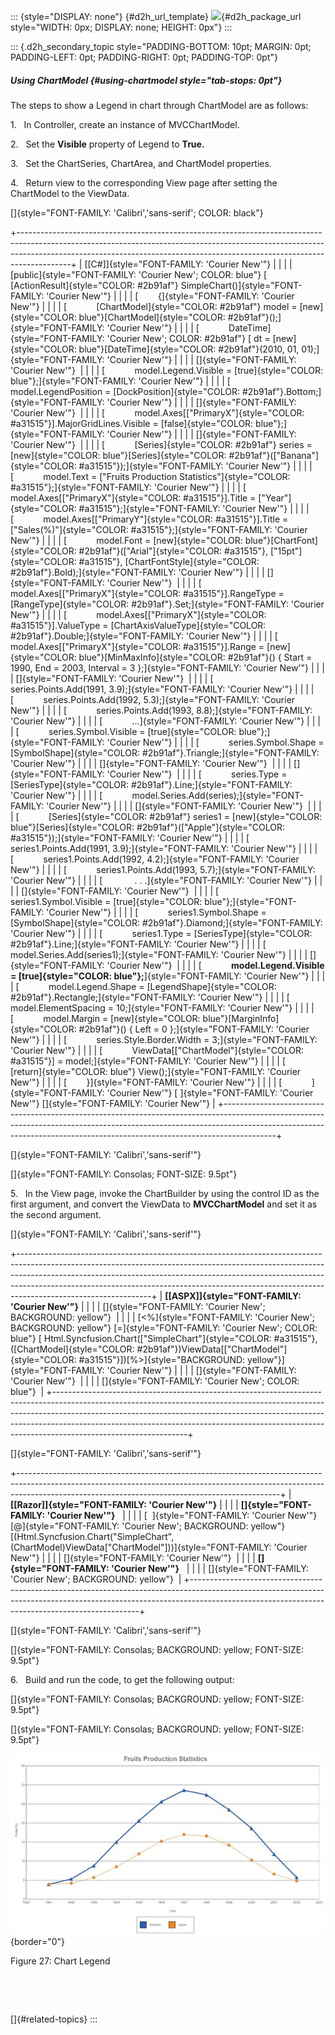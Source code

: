 ::: {style="DISPLAY: none"}
[](ms-xhelp:///?Id=d2h_url_template){#d2h_url_template} ![](!package_url!){#d2h_package_url style="WIDTH: 0px; DISPLAY: none; HEIGHT: 0px"}
:::

::: {.d2h_secondary_topic style="PADDING-BOTTOM: 10pt; MARGIN: 0pt; PADDING-LEFT: 0pt; PADDING-RIGHT: 0pt; PADDING-TOP: 0pt"}
##### Using ChartModel {#using-chartmodel style="tab-stops: 0pt"}

The steps to show a Legend in chart through ChartModel are as follows:

1.   In Controller, create an instance of MVCChartModel.

2.   Set the **Visible** property of Legend to **True.**

3.   Set the ChartSeries, ChartArea, and ChartModel properties.

4.   Return view to the corresponding View page after setting the ChartModel to the ViewData.

[]{style="FONT-FAMILY: 'Calibri','sans-serif'; COLOR: black"} 

+-------------------------------------------------------------------------------------------------------------------------------------------------------------------------------------------------------------------------------------------------------+
| [\[C#\]]{style="FONT-FAMILY: 'Courier New'"}                                                                                                                                                                                                          |
|                                                                                                                                                                                                                                                       |
| [public]{style="FONT-FAMILY: 'Courier New'; COLOR: blue"} [ [ActionResult]{style="COLOR: #2b91af"} SimpleChart()]{style="FONT-FAMILY: 'Courier New'"}                                                                                                 |
|                                                                                                                                                                                                                                                       |
| [        {]{style="FONT-FAMILY: 'Courier New'"}                                                                                                                                                                                                       |
|                                                                                                                                                                                                                                                       |
| [            [ChartModel]{style="COLOR: #2b91af"} model = [new]{style="COLOR: blue"}[ChartModel]{style="COLOR: #2b91af"}();]{style="FONT-FAMILY: 'Courier New'"}                                                                                      |
|                                                                                                                                                                                                                                                       |
| [            DateTime]{style="FONT-FAMILY: 'Courier New'; COLOR: #2b91af"} [ dt = [new]{style="COLOR: blue"}[DateTime]{style="COLOR: #2b91af"}(2010, 01, 01);]{style="FONT-FAMILY: 'Courier New'"}                                                    |
|                                                                                                                                                                                                                                                       |
| []{style="FONT-FAMILY: 'Courier New'"}                                                                                                                                                                                                                |
|                                                                                                                                                                                                                                                       |
| [            model.Legend.Visible = [true]{style="COLOR: blue"};]{style="FONT-FAMILY: 'Courier New'"}                                                                                                                                                 |
|                                                                                                                                                                                                                                                       |
| [            model.LegendPosition = [DockPosition]{style="COLOR: #2b91af"}.Bottom;]{style="FONT-FAMILY: 'Courier New'"}                                                                                                                               |
|                                                                                                                                                                                                                                                       |
| []{style="FONT-FAMILY: 'Courier New'"}                                                                                                                                                                                                                |
|                                                                                                                                                                                                                                                       |
| [            model.Axes\[[\"PrimaryX\"]{style="COLOR: #a31515"}\].MajorGridLines.Visible = [false]{style="COLOR: blue"};]{style="FONT-FAMILY: 'Courier New'"}                                                                                         |
|                                                                                                                                                                                                                                                       |
| []{style="FONT-FAMILY: 'Courier New'"}                                                                                                                                                                                                                |
|                                                                                                                                                                                                                                                       |
| [            [Series]{style="COLOR: #2b91af"} series = [new]{style="COLOR: blue"}[Series]{style="COLOR: #2b91af"}([\"Banana\"]{style="COLOR: #a31515"});]{style="FONT-FAMILY: 'Courier New'"}                                                         |
|                                                                                                                                                                                                                                                       |
| [            model.Text = [\"Fruits Production Statistics\"]{style="COLOR: #a31515"};]{style="FONT-FAMILY: 'Courier New'"}                                                                                                                            |
|                                                                                                                                                                                                                                                       |
| [            model.Axes\[[\"PrimaryX\"]{style="COLOR: #a31515"}\].Title = [\"Year\"]{style="COLOR: #a31515"};]{style="FONT-FAMILY: 'Courier New'"}                                                                                                    |
|                                                                                                                                                                                                                                                       |
| [            model.Axes\[[\"PrimaryY\"]{style="COLOR: #a31515"}\].Title = [\"Sales(%)\"]{style="COLOR: #a31515"};]{style="FONT-FAMILY: 'Courier New'"}                                                                                                |
|                                                                                                                                                                                                                                                       |
| [            model.Font = [new]{style="COLOR: blue"}[ChartFont]{style="COLOR: #2b91af"}([\"Arial\"]{style="COLOR: #a31515"}, [\"15pt\"]{style="COLOR: #a31515"}, [ChartFontStyle]{style="COLOR: #2b91af"}.Bold);]{style="FONT-FAMILY: 'Courier New'"} |
|                                                                                                                                                                                                                                                       |
| []{style="FONT-FAMILY: 'Courier New'"}                                                                                                                                                                                                                |
|                                                                                                                                                                                                                                                       |
| [            model.Axes\[[\"PrimaryX\"]{style="COLOR: #a31515"}\].RangeType = [RangeType]{style="COLOR: #2b91af"}.Set;]{style="FONT-FAMILY: 'Courier New'"}                                                                                           |
|                                                                                                                                                                                                                                                       |
| [            model.Axes\[[\"PrimaryX\"]{style="COLOR: #a31515"}\].ValueType = [ChartAxisValueType]{style="COLOR: #2b91af"}.Double;]{style="FONT-FAMILY: 'Courier New'"}                                                                               |
|                                                                                                                                                                                                                                                       |
| [            model.Axes\[[\"PrimaryX\"]{style="COLOR: #a31515"}\].Range = [new]{style="COLOR: blue"}[MinMaxInfo]{style="COLOR: #2b91af"}() { Start = 1990, End = 2003, Interval = 3 };]{style="FONT-FAMILY: 'Courier New'"}                           |
|                                                                                                                                                                                                                                                       |
| []{style="FONT-FAMILY: 'Courier New'"}                                                                                                                                                                                                                |
|                                                                                                                                                                                                                                                       |
| [            series.Points.Add(1991, 3.9);]{style="FONT-FAMILY: 'Courier New'"}                                                                                                                                                                       |
|                                                                                                                                                                                                                                                       |
| [            series.Points.Add(1992, 5.3);]{style="FONT-FAMILY: 'Courier New'"}                                                                                                                                                                       |
|                                                                                                                                                                                                                                                       |
| [            series.Points.Add(1993, 8.8);]{style="FONT-FAMILY: 'Courier New'"}                                                                                                                                                                       |
|                                                                                                                                                                                                                                                       |
| [            \...]{style="FONT-FAMILY: 'Courier New'"}                                                                                                                                                                                                |
|                                                                                                                                                                                                                                                       |
| [            series.Symbol.Visible = [true]{style="COLOR: blue"};]{style="FONT-FAMILY: 'Courier New'"}                                                                                                                                                |
|                                                                                                                                                                                                                                                       |
| [            series.Symbol.Shape = [SymbolShape]{style="COLOR: #2b91af"}.Triangle;]{style="FONT-FAMILY: 'Courier New'"}                                                                                                                               |
|                                                                                                                                                                                                                                                       |
| []{style="FONT-FAMILY: 'Courier New'"}                                                                                                                                                                                                                |
|                                                                                                                                                                                                                                                       |
| []{style="FONT-FAMILY: 'Courier New'"}                                                                                                                                                                                                                |
|                                                                                                                                                                                                                                                       |
| [            series.Type = [SeriesType]{style="COLOR: #2b91af"}.Line;]{style="FONT-FAMILY: 'Courier New'"}                                                                                                                                            |
|                                                                                                                                                                                                                                                       |
| [            model.Series.Add(series);]{style="FONT-FAMILY: 'Courier New'"}                                                                                                                                                                           |
|                                                                                                                                                                                                                                                       |
| []{style="FONT-FAMILY: 'Courier New'"}                                                                                                                                                                                                                |
|                                                                                                                                                                                                                                                       |
| [            [Series]{style="COLOR: #2b91af"} series1 = [new]{style="COLOR: blue"}[Series]{style="COLOR: #2b91af"}([\"Apple\"]{style="COLOR: #a31515"});]{style="FONT-FAMILY: 'Courier New'"}                                                         |
|                                                                                                                                                                                                                                                       |
| [            series1.Points.Add(1991, 3.9);]{style="FONT-FAMILY: 'Courier New'"}                                                                                                                                                                      |
|                                                                                                                                                                                                                                                       |
| [            series1.Points.Add(1992, 4.2);]{style="FONT-FAMILY: 'Courier New'"}                                                                                                                                                                      |
|                                                                                                                                                                                                                                                       |
| [            series1.Points.Add(1993, 5.7);]{style="FONT-FAMILY: 'Courier New'"}                                                                                                                                                                      |
|                                                                                                                                                                                                                                                       |
| [             . . .]{style="FONT-FAMILY: 'Courier New'"}                                                                                                                                                                                              |
|                                                                                                                                                                                                                                                       |
| []{style="FONT-FAMILY: 'Courier New'"}                                                                                                                                                                                                                |
|                                                                                                                                                                                                                                                       |
| [            series1.Symbol.Visible = [true]{style="COLOR: blue"};]{style="FONT-FAMILY: 'Courier New'"}                                                                                                                                               |
|                                                                                                                                                                                                                                                       |
| [            series1.Symbol.Shape = [SymbolShape]{style="COLOR: #2b91af"}.Diamond;]{style="FONT-FAMILY: 'Courier New'"}                                                                                                                               |
|                                                                                                                                                                                                                                                       |
| [            series1.Type = [SeriesType]{style="COLOR: #2b91af"}.Line;]{style="FONT-FAMILY: 'Courier New'"}                                                                                                                                           |
|                                                                                                                                                                                                                                                       |
| [            model.Series.Add(series1);]{style="FONT-FAMILY: 'Courier New'"}                                                                                                                                                                          |
|                                                                                                                                                                                                                                                       |
| []{style="FONT-FAMILY: 'Courier New'"}                                                                                                                                                                                                                |
|                                                                                                                                                                                                                                                       |
| [            **model.Legend.Visible = [true]{style="COLOR: blue"};**]{style="FONT-FAMILY: 'Courier New'"}                                                                                                                                             |
|                                                                                                                                                                                                                                                       |
| [            model.Legend.Shape = [LegendShape]{style="COLOR: #2b91af"}.Rectangle;]{style="FONT-FAMILY: 'Courier New'"}                                                                                                                               |
|                                                                                                                                                                                                                                                       |
| [            model.ElementSpacing = 10;]{style="FONT-FAMILY: 'Courier New'"}                                                                                                                                                                          |
|                                                                                                                                                                                                                                                       |
| [            model.Margin = [new]{style="COLOR: blue"}[MarginInfo]{style="COLOR: #2b91af"}() { Left = 0 };]{style="FONT-FAMILY: 'Courier New'"}                                                                                                       |
|                                                                                                                                                                                                                                                       |
| [            series.Style.Border.Width = 3;]{style="FONT-FAMILY: 'Courier New'"}                                                                                                                                                                      |
|                                                                                                                                                                                                                                                       |
| [            ViewData\[[\"ChartModel\"]{style="COLOR: #a31515"}\] = model;]{style="FONT-FAMILY: 'Courier New'"}                                                                                                                                       |
|                                                                                                                                                                                                                                                       |
| [            [return]{style="COLOR: blue"} View();]{style="FONT-FAMILY: 'Courier New'"}                                                                                                                                                               |
|                                                                                                                                                                                                                                                       |
| [        }]{style="FONT-FAMILY: 'Courier New'"}                                                                                                                                                                                                       |
|                                                                                                                                                                                                                                                       |
| [            ]{style="FONT-FAMILY: 'Courier New'"} [ ]{style="FONT-FAMILY: 'Courier New'"} []{style="FONT-FAMILY: 'Courier New'"}                                                                                                                     |
+-------------------------------------------------------------------------------------------------------------------------------------------------------------------------------------------------------------------------------------------------------+

[]{style="FONT-FAMILY: 'Calibri','sans-serif'"} 

[]{style="FONT-FAMILY: Consolas; FONT-SIZE: 9.5pt"} 

5.   In the View page, invoke the ChartBuilder by using the control ID as the first argument, and convert the ViewData to **MVCChartModel** and set it as the second argument.

[]{style="FONT-FAMILY: 'Calibri','sans-serif'"} 

+---------------------------------------------------------------------------------------------------------------------------------------------------------------------------------------------------------------------------------------------------------------------------------------------------------------------------------------------------------+
| **[\[ASPX\]]{style="FONT-FAMILY: 'Courier New'"}**                                                                                                                                                                                                                                                                                                      |
|                                                                                                                                                                                                                                                                                                                                                         |
| []{style="FONT-FAMILY: 'Courier New'; BACKGROUND: yellow"}                                                                                                                                                                                                                                                                                              |
|                                                                                                                                                                                                                                                                                                                                                         |
| [\<%]{style="FONT-FAMILY: 'Courier New'; BACKGROUND: yellow"} [=]{style="FONT-FAMILY: 'Courier New'; COLOR: blue"} [ Html.Syncfusion.Chart([\"SimpleChart\"]{style="COLOR: #a31515"}, ([ChartModel]{style="COLOR: #2b91af"})ViewData\[[\"ChartModel\"]{style="COLOR: #a31515"}\])[%\>]{style="BACKGROUND: yellow"}]{style="FONT-FAMILY: 'Courier New'"} |
|                                                                                                                                                                                                                                                                                                                                                         |
| []{style="FONT-FAMILY: 'Courier New'"}                                                                                                                                                                                                                                                                                                                  |
|                                                                                                                                                                                                                                                                                                                                                         |
| []{style="FONT-FAMILY: 'Courier New'; COLOR: blue"}                                                                                                                                                                                                                                                                                                     |
+---------------------------------------------------------------------------------------------------------------------------------------------------------------------------------------------------------------------------------------------------------------------------------------------------------------------------------------------------------+

[]{style="FONT-FAMILY: 'Calibri','sans-serif'"} 

+-----------------------------------------------------------------------------------------------------------------------------------------------------------------------------------------------------------------------------+
| **[\[Razor\]]{style="FONT-FAMILY: 'Courier New'"}**                                                                                                                                                                         |
|                                                                                                                                                                                                                             |
| **[]{style="FONT-FAMILY: 'Courier New'"}**                                                                                                                                                                                  |
|                                                                                                                                                                                                                             |
| [  ]{style="FONT-FAMILY: 'Courier New'"} [@]{style="FONT-FAMILY: 'Courier New'; BACKGROUND: yellow"} [(Html.Syncfusion.Chart(\"SimpleChart\", (ChartModel)ViewData\[\"ChartModel\"\]))]{style="FONT-FAMILY: 'Courier New'"} |
|                                                                                                                                                                                                                             |
| []{style="FONT-FAMILY: 'Courier New'"}                                                                                                                                                                                      |
|                                                                                                                                                                                                                             |
| **[]{style="FONT-FAMILY: 'Courier New'"}**                                                                                                                                                                                  |
|                                                                                                                                                                                                                             |
| []{style="FONT-FAMILY: 'Courier New'; BACKGROUND: yellow"}                                                                                                                                                                  |
+-----------------------------------------------------------------------------------------------------------------------------------------------------------------------------------------------------------------------------+

[]{style="FONT-FAMILY: 'Calibri','sans-serif'"} 

[]{style="FONT-FAMILY: Consolas; BACKGROUND: yellow; FONT-SIZE: 9.5pt"} 

6.   Build and run the code, to get the following output:

[]{style="FONT-FAMILY: Consolas; BACKGROUND: yellow; FONT-SIZE: 9.5pt"} 

[]{style="FONT-FAMILY: Consolas; BACKGROUND: yellow; FONT-SIZE: 9.5pt"} 

![Description: C:\\Users\\rubyp\\AppData\\Local\\Temp\\Rar\$DI24.736\\Line chart.png](ImagesExt/image106_85.jpg){border="0"}

Figure 27: Chart Legend

 

 

[]{#related-topics}
:::
